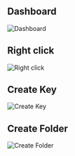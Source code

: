 Dashboard
--------
![Dashboard](https://image.ibb.co/eofXra/tree.png "Dashboard")

Right click
--------
![Right click](https://image.ibb.co/mU6ixF/rightclick.png "Right click")

Create Key
--------
![Create Key](https://image.ibb.co/cLikBa/create.png "Create Key")

Create Folder
--------
![Create Folder](https://image.ibb.co/igTJWa/create_folder.png "Create Folder")
